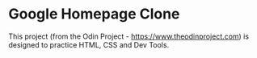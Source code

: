 # Google Homepage Clone

This project (from the Odin Project - https://www.theodinproject.com) is designed to practice HTML, CSS and Dev Tools.

